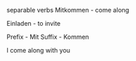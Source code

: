 separable verbs
Mitkommen - come along

Einladen - to invite

Prefix - Mit
Suffix - Kommen

I come along with you